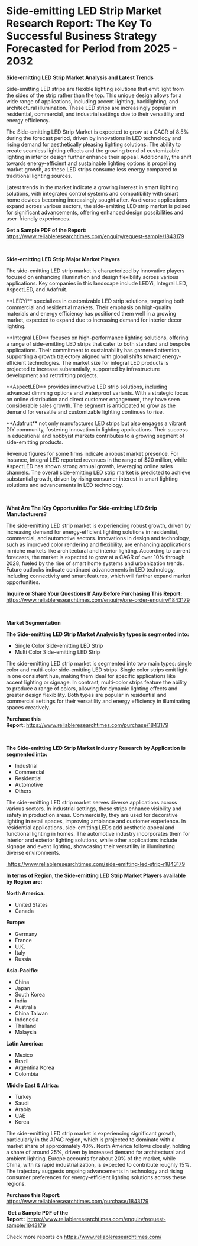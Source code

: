 <p><h1>Side-emitting LED Strip Market Research Report: The Key To Successful Business Strategy Forecasted for Period from 2025 - 2032</h1></p><p><strong>Side-emitting LED Strip Market Analysis and Latest Trends</strong></p>
<p><p>Side-emitting LED strips are flexible lighting solutions that emit light from the sides of the strip rather than the top. This unique design allows for a wide range of applications, including accent lighting, backlighting, and architectural illumination. These LED strips are increasingly popular in residential, commercial, and industrial settings due to their versatility and energy efficiency.</p><p>The Side-emitting LED Strip Market is expected to grow at a CAGR of 8.5% during the forecast period, driven by innovations in LED technology and rising demand for aesthetically pleasing lighting solutions. The ability to create seamless lighting effects and the growing trend of customizable lighting in interior design further enhance their appeal. Additionally, the shift towards energy-efficient and sustainable lighting options is propelling market growth, as these LED strips consume less energy compared to traditional lighting sources.</p><p>Latest trends in the market indicate a growing interest in smart lighting solutions, with integrated control systems and compatibility with smart home devices becoming increasingly sought after. As diverse applications expand across various sectors, the side-emitting LED strip market is poised for significant advancements, offering enhanced design possibilities and user-friendly experiences.</p></p>
<p><strong>Get a Sample PDF of the Report:&nbsp;</strong> <a href="https://www.reliableresearchtimes.com/enquiry/request-sample/1843179?utm_campaign=2277&utm_medium=2&utm_source=Github&utm_content=ia&utm_term=10022025&utm_id=side-emitting-led-strip">https://www.reliableresearchtimes.com/enquiry/request-sample/1843179</a></p>
<p>&nbsp;</p>
<p><strong>Side-emitting LED Strip Major Market Players</strong></p>
<p><p>The side-emitting LED strip market is characterized by innovative players focused on enhancing illumination and design flexibility across various applications. Key companies in this landscape include LEDYi, Integral LED, AspectLED, and Adafruit.</p><p>**LEDYi** specializes in customizable LED strip solutions, targeting both commercial and residential markets. Their emphasis on high-quality materials and energy efficiency has positioned them well in a growing market, expected to expand due to increasing demand for interior decor lighting.</p><p>**Integral LED** focuses on high-performance lighting solutions, offering a range of side-emitting LED strips that cater to both standard and bespoke applications. Their commitment to sustainability has garnered attention, supporting a growth trajectory aligned with global shifts toward energy-efficient technologies. The market size for integral LED products is projected to increase substantially, supported by infrastructure development and retrofitting projects.</p><p>**AspectLED** provides innovative LED strip solutions, including advanced dimming options and waterproof variants. With a strategic focus on online distribution and direct customer engagement, they have seen considerable sales growth. The segment is anticipated to grow as the demand for versatile and customizable lighting continues to rise.</p><p>**Adafruit** not only manufactures LED strips but also engages a vibrant DIY community, fostering innovation in lighting applications. Their success in educational and hobbyist markets contributes to a growing segment of side-emitting products.</p><p>Revenue figures for some firms indicate a robust market presence. For instance, Integral LED reported revenues in the range of $20 million, while AspectLED has shown strong annual growth, leveraging online sales channels. The overall side-emitting LED strip market is predicted to achieve substantial growth, driven by rising consumer interest in smart lighting solutions and advancements in LED technology.</p></p>
<p>&nbsp;</p>
<p><strong>What Are The Key Opportunities For Side-emitting LED Strip Manufacturers?</strong></p>
<p><p>The side-emitting LED strip market is experiencing robust growth, driven by increasing demand for energy-efficient lighting solutions in residential, commercial, and automotive sectors. Innovations in design and technology, such as improved color rendering and flexibility, are enhancing applications in niche markets like architectural and interior lighting. According to current forecasts, the market is expected to grow at a CAGR of over 10% through 2028, fueled by the rise of smart home systems and urbanization trends. Future outlooks indicate continued advancements in LED technology, including connectivity and smart features, which will further expand market opportunities.</p></p>
<p><strong>Inquire or Share Your Questions If Any Before Purchasing This Report:</strong> <a href="https://www.reliableresearchtimes.com/enquiry/pre-order-enquiry/1843179?utm_campaign=2277&utm_medium=2&utm_source=Github&utm_content=ia&utm_term=10022025&utm_id=side-emitting-led-strip">https://www.reliableresearchtimes.com/enquiry/pre-order-enquiry/1843179</a></p>
<p>&nbsp;</p>
<p><strong>Market Segmentation</strong></p>
<p><strong>The Side-emitting LED Strip Market Analysis by types is segmented into:</strong></p>
<p><ul><li>Single Color Side-emitting LED Strip</li><li>Multi Color Side-emitting LED Strip</li></ul></p>
<p><p>The side-emitting LED strip market is segmented into two main types: single color and multi-color side-emitting LED strips. Single color strips emit light in one consistent hue, making them ideal for specific applications like accent lighting or signage. In contrast, multi-color strips feature the ability to produce a range of colors, allowing for dynamic lighting effects and greater design flexibility. Both types are popular in residential and commercial settings for their versatility and energy efficiency in illuminating spaces creatively.</p></p>
<p><strong>Purchase this Report:&nbsp;</strong><a href="https://www.reliableresearchtimes.com/purchase/1843179?utm_campaign=2277&utm_medium=2&utm_source=Github&utm_content=ia&utm_term=10022025&utm_id=side-emitting-led-strip">https://www.reliableresearchtimes.com/purchase/1843179</a></p>
<p>&nbsp;</p>
<p><strong>The Side-emitting LED Strip Market Industry Research by Application is segmented into:</strong></p>
<p><ul><li>Industrial</li><li>Commercial</li><li>Residential</li><li>Automotive</li><li>Others</li></ul></p>
<p><p>The side-emitting LED strip market serves diverse applications across various sectors. In industrial settings, these strips enhance visibility and safety in production areas. Commercially, they are used for decorative lighting in retail spaces, improving ambiance and customer experience. In residential applications, side-emitting LEDs add aesthetic appeal and functional lighting in homes. The automotive industry incorporates them for interior and exterior lighting solutions, while other applications include signage and event lighting, showcasing their versatility in illuminating diverse environments.</p></p>
<p><a href="https://www.reliableresearchtimes.com/side-emitting-led-strip-r1843179?utm_campaign=2277&utm_medium=2&utm_source=Github&utm_content=ia&utm_term=10022025&utm_id=side-emitting-led-strip">&nbsp;https://www.reliableresearchtimes.com/side-emitting-led-strip-r1843179</a></p>
<p><strong>In terms of Region, the Side-emitting LED Strip Market Players available by Region are:</strong></p>
<p>
    <p> <strong> North America: </strong>
        <ul>
            <li>United States</li>
            <li>Canada</li>
        </ul>
        </p> 
    <p> <strong> Europe: </strong>
        <ul>
            <li>Germany</li>
            <li>France</li>
            <li>U.K.</li>
            <li>Italy</li>
            <li>Russia</li>
        </ul>
        </p> 
    <p> <strong> Asia-Pacific: </strong>
        <ul>
            <li>China</li>
            <li>Japan</li>
            <li>South Korea</li>
            <li>India</li>
            <li>Australia</li>
            <li>China Taiwan</li>
            <li>Indonesia</li>
            <li>Thailand</li>
            <li>Malaysia</li>
        </ul>
        </p> 
    <p> <strong> Latin America: </strong>
        <ul>
            <li>Mexico</li>
            <li>Brazil</li>
            <li>Argentina Korea</li>
            <li>Colombia</li>
        </ul>
        </p> 
    <p> <strong> Middle East & Africa: </strong>
        <ul>
            <li>Turkey</li>
            <li>Saudi</li>
            <li>Arabia</li>
            <li>UAE</li>
            <li>Korea</li>
        </ul>
    </p>
    </p>
<p><p>The side-emitting LED strip market is experiencing significant growth, particularly in the APAC region, which is projected to dominate with a market share of approximately 40%. North America follows closely, holding a share of around 25%, driven by increased demand for architectural and ambient lighting. Europe accounts for about 20% of the market, while China, with its rapid industrialization, is expected to contribute roughly 15%. The trajectory suggests ongoing advancements in technology and rising consumer preferences for energy-efficient lighting solutions across these regions.</p></p>
<p><strong>Purchase this Report: </strong><a href="https://www.reliableresearchtimes.com/purchase/1843179?utm_campaign=2277&utm_medium=2&utm_source=Github&utm_content=ia&utm_term=10022025&utm_id=side-emitting-led-strip">https://www.reliableresearchtimes.com/purchase/1843179</a></p>
<p>&nbsp;<strong>Get a Sample PDF of the Report:&nbsp;&nbsp;</strong><a href="https://www.reliableresearchtimes.com/enquiry/request-sample/1843179?utm_campaign=2277&utm_medium=2&utm_source=Github&utm_content=ia&utm_term=10022025&utm_id=side-emitting-led-strip">https://www.reliableresearchtimes.com/enquiry/request-sample/1843179</a></p>
<p><strong></strong></p>
<p>Check more reports on <a href="https://www.reliableresearchtimes.com/?utm_campaign=2277&utm_medium=2&utm_source=Github&utm_content=ia&utm_term=10022025&utm_id=side-emitting-led-strip">https://www.reliableresearchtimes.com/</a></p>